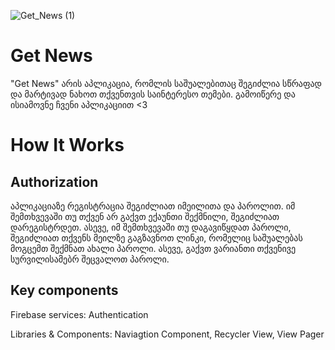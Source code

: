 ![Get_News (1)](https://user-images.githubusercontent.com/59829771/151655354-5428ca65-fa56-43cc-9d3e-06aea9178f27.png)


# Get News

"Get News" არის აპლიკაცია, რომლის საშუალებითაც შეგიძლია სწრაფად და მარტივად ნახოთ თქვენთვის საინტერესო თემები. გამოიწერე და ისიამოვნე ჩვენი აპლიკაციით <3

# How It Works

## Authorization

აპლიკაციაზე რეგისტრაცია შეგიძლიათ იმეილითა და პაროლით. იმ შემთხვევაში თუ თქვენ არ გაქვთ ექაუნთი შექმნილი, შეგიძლიათ დარეგისტრდეთ. ასევე, იმ შემთხვევაში თუ დაგავიწყდათ პაროლი, შეგიძლიათ თქვენს მეილზე გაგზავნოთ ლინკი, რომელიც საშუალებას მოგცემთ შექმნათ ახალი პაროლი. ასევე, გაქვთ ვარიანთი თქვენივე სურვილისამებრ შეცვალოთ პაროლი.

## Key components

Firebase services: Authentication


Libraries & Components: Naviagtion Component, Recycler View, View Pager
